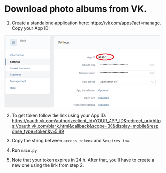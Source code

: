 # Download photo albums from VK.

1. Create a standalone-application here: https://vk.com/apps?act=manage. Copy your App ID:
<p float="left">
  <img src="imgs/vk2.png" width="500" />
</p>


2. To get token follow the link using your App ID: https://oauth.vk.com/authorizeclient_id=YOUR_APP_ID&redirect_uri=https://oauth.vk.com/blank.html&callback&scope=30&display=mobile&response_type=token&v=5.89

3. Copy the string between `access_token=` and `&expires_in=`.

4. Run `main.py`

5. Note that your token expires in 24 h. After that, you'll have to create a new one using the link from step 2.

